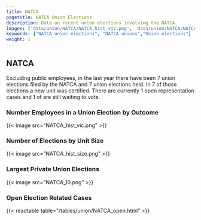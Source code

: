 ```yaml
---
title: NATCA
pagetitle: NATCA Union Elections
description: Data on recent union elections involving the NATCA.
images: ['data/union/NATCA/NATCA_hist_vic.png', 'data/union/NATCA/NATCA_hist_size.png', 'data/union/NATCA/NATCA_10.png']
keywords: ["NATCA union elections", "NATCA unions","Union elections"]
weight: 1
---
```

##  NATCA

Excluding public employees, in the last year there have been 7 union elections filed by the NATCA and 7 union elections held. In 7 of those elections a new unit was certified. There are currently 1 open representation cases and 1 of are still waiting to vote.

### Number Employees in a Union Election by Outcome
{{< image src="NATCA_hist_vic.png" >}}

### Number of Elections by Unit Size
{{< image src="NATCA_hist_size.png" >}}

### Largest Private Union Elections
{{< image src="NATCA_10.png" >}}

### Open Election Related Cases
{{< readtable table="/tables/union/NATCA_open.html" >}}

